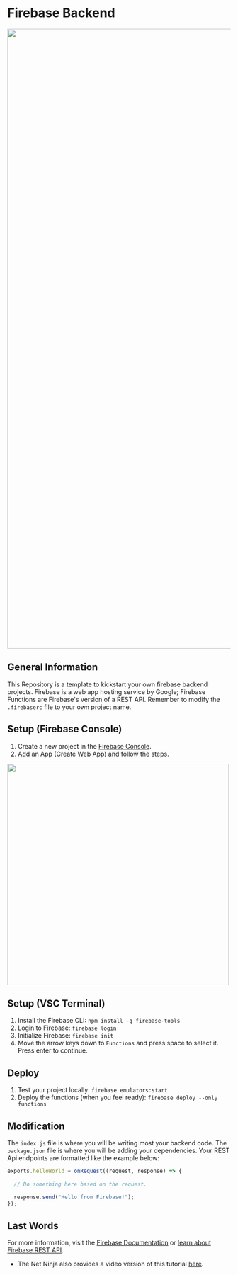 # Firebase Backend

<img style="width: 1400px" src="https://media.discordapp.net/attachments/952426595279331358/1121195138232877136/image.png?width=1230&height=222">

## General Information

This Repository is a template to kickstart your own firebase backend projects. Firebase is a web app hosting service by Google; Firebase Functions are Firebase's version of a REST API. Remember to modify the `.firebaserc` file to your own project name.

## Setup (Firebase Console)

1. Create a new project in the [Firebase Console](https://console.firebase.google.com/).
2. Add an App (Create Web App) and follow the steps.

<img style="width: 500px" src="image-1.png">

## Setup (VSC Terminal)

1. Install the Firebase CLI: `npm install -g firebase-tools`
2. Login to Firebase: `firebase login`
3. Initialize Firebase: `firebase init`
4. Move the arrow keys down to `Functions` and press space to select it. Press enter to continue.

## Deploy

1. Test your project locally: `firebase emulators:start`
2. Deploy the functions (when you feel ready): `firebase deploy --only functions`

## Modification

The `index.js` file is where you will be writing most your backend code. The `package.json` file is where you will be adding your dependencies. Your REST Api endpoints are formatted like the example below:

```js
exports.helloWorld = onRequest((request, response) => {
      
  // Do something here based on the request.

  response.send("Hello from Firebase!");
});
```

## Last Words

For more information, visit the [Firebase Documentation](https://firebase.google.com/docs/functions/get-started) or [learn about Firebase REST API](https://firebase.google.com/docs/reference/rest/database).

- The Net Ninja also provides a video version of this tutorial [here](https://www.youtube.com/watch?v=gYF32BrHVlA).
